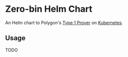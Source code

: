 # Zero-bin Helm Chart

An Helm chart to Polygon's [Type 1 Prover](https://github.com/0xPolygonZero/zero-bin) on [Kubernetes](https://kubernetes.io/).

## Usage

TODO
